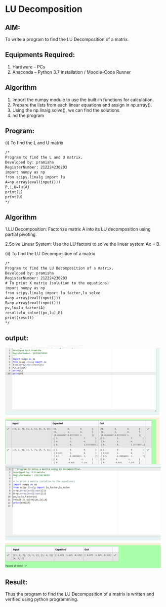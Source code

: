 # LU Decomposition 

## AIM:
To write a program to find the LU Decomposition of a matrix.

## Equipments Required:
1. Hardware – PCs
2. Anaconda – Python 3.7 Installation / Moodle-Code Runner

## Algorithm
1. Import the numpy module to use the built-in functions for calculation.
2. Prepare the lists from each linear equations and assign in np.array().
3. Using the np.linalg.solve(), we can find the solutions.
4. nd the program

## Program:
(i) To find the L and U matrix
```
/*
Program to find the L and U matrix.
Developed by: pramisha
RegisterNumber: 212224230203
import numpy as np
from scipy.linalg import lu
A=np.array(eval(input()))
P,L,U=lu(A)
print(L)
print(U)
*/
```
## Algorithm
1.LU Decomposition: Factorize matrix A into its LU decomposition using partial pivoting.

2.Solve Linear System: Use the LU factors to solve the linear system Ax = B.


(ii) To find the LU Decomposition of a matrix
```
/*
Program to find the LU Decomposition of a matrix.
Developed by: pramisha
RegisterNumber: 212224230203
# To print X matrix (solution to the equations)
import numpy as np
from scipy.linalg import lu_factor,lu_solve
A=np.array(eval(input()))
B=np.array(eval(input()))
pv,lu=lu_factor(A)
result=lu_solve((pv,lu),B)
print(result)
*/
```

## output:
![alt text](<Screenshot 2025-04-10 143852-1.png>)
![alt text](<Screenshot 2025-04-10 143914.png>)


## Result:
Thus the program to find the LU Decomposition of a matrix is written and verified using python programming.

